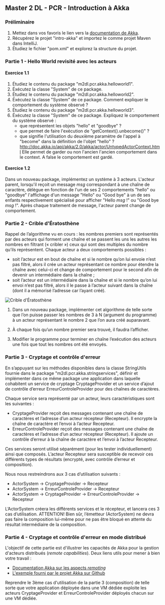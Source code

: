 ## Master 2 DL - PCR - Introduction à Akka

### Préliminaire

1. Mettez dans vos favoris le lien vers la [documentation de Akka](http://doc.akka.io/docs/akka/2.4.4/java.html).
2. Récupérez le projet "intro-akka" et importez le comme projet Maven dans IntelliJ.
3. Étudiez le fichier "pom.xml" et explorez la structure du projet.

### Partie 1 - Hello World revisité avec les acteurs

#### Exercice 1.1

1. Étudiez le contenu du package "m2dl.pcr.akka.helloworld1".
2. Éxécutez la classe "System" de ce package.
3. Étudiez le contenu du package "m2dl.pcr.akka.helloworld2".
4. Éxécutez la classe "System" de ce package. Comment expliquer le comportement du système observé ?
5. Étudiez le contenu du package "m2dl.pcr.akka.helloworld3".
6. Éxécutez la classe "System" de ce package. Expliquez le comportement du système observé :
    - que représentent les objets "hello" et "goodbye" ?
    - que permet de faire l'exécution de "getContext().unbecome()" ?
    - que signifie l'utilisation du deuxième paramètre de l'appel à "become" dans la définition de l'objet "hello" ?
        http://doc.akka.io/api/akka/2.0/akka/actor/UntypedActorContext.html
        Elle permet de garder ou non l'ancien l'ancien comportement dans le context. A false le comportement est gardé.
                 
#### Exercice 1.2

Dans un nouveau package, implémentez un système à 3 acteurs. L'acteur parent, lorsqu'il reçoit un message *msg*
correspondant à une chaîne de caractère, délègue en fonction de l'un de ses 2 comportements "hello" ou "goodbye"
l'affichage d'un message "Hello" ou "Good bye" à un de ses enfants respectivement spécialisé pour afficher
"Hello *msg* !" ou "Good bye *msg* !". Après chaque traitement de message, l'acteur parent change de comportement.

### Partie 2 - Crible d'Ératosthène

Rappel de l’algorithme vu en cours : les nombres premiers sont représentés par des acteurs qui forment une
chaîne et se passent les uns les autres les nombres en filtrant (« cribler ») ceux qui sont des multiples du nombre
qu’ils représentent. Chaque acteur a deux comportements possibles :
- soit l’acteur est en bout de chaîne et si le nombre qu’on lui envoie n’est pas filtré, alors il crée un acteur
représentant ce nombre pour étendre la chaîne avec celui-ci et change de comportement pour le second
afin de devenir un intermédiaire dans la chaîne ;
- soit l’acteur est un intermédiaire dans la chaîne et si le nombre qu’on lui envoi n’est pas filtré, alors il le
passe à l’acteur suivant dans la chaîne (dont il a mémorisé l’adresse car l’ayant créé).

![Crible d'Ératosthène](crible.png)


1. Dans un nouveau package, implémenter cet algorithme de telle sorte que l’on puisse passer les nombres de 3 à N
(argument du programme) à un acteur représentant le nombre 2 que l’on aura créé auparavant.

2. À chaque fois qu’un nombre premier sera trouvé, il faudra l’afficher.

3. Modifier le programme pour terminer en chaîne l’exécution des acteurs une fois que tout les nombres ont
été envoyés.

### Partie 3 - Cryptage et contrôle d'erreur

En s’appuyant sur les méthodes disponibles dans la classe StringUtils fournie dans le package
"m2dl.pcr.akka.stringservices", définir et implémenter dans ce même package une application dans laquelle cohabitent
un service de cryptage CryptageProvider et un service d’ajout de contrôle d’erreur ErreurControleProvider pour des
chaînes de caractères.

Chaque service sera représenté par un acteur, leurs caractéristiques sont les suivantes :
- CryptageProvider reçoit des messages contenant une chaîne de caractères et l’adresse d’un acteur récepteur (Recepteur). Il
encrypte la chaîne de caractère et l’envoi à l’acteur Recepteur.
- ErreurControleProvider reçoit des messages contenant une chaîne de caractères et l’adresse d’un acteur récepteur (Recepteur).
Il ajoute un contrôle d’erreur à la chaîne de caractère et l’envoi à l’acteur Recepteur.

Ces services seront utilisé séparément (pour les tester individuellement) ainsi que composés. L’acteur Recepteur sera
susceptible de recevoir ces différents types de résultats (encrypté, avec contrôle d’erreur et composition).

Nous nous restreindrons aux 3 cas d’utilisation suivants :
- ActorSystem -> CryptageProvider -> Recepteur
- ActorSystem -> ErreurControleProvider -> Recepteur
- ActorSystem -> CryptageProvider -> ErreurControleProvider -> Recepteur

L’ActorSystem créera les différents services et le récepteur, et lancera ces 3 cas d’utilisation.
ATTENTION! Bien sûr, l’émetteur (ActorSystem) ne devra pas faire la composition lui-même pour ne pas être bloqué en
attente du résultat intermédiaire de la composition.

### Partie 4 - Cryptage et contrôle d'erreur en mode distribué

L'objectif de cette partie est d'illustrer les capacités de Akka pour la gestion d'acteurs distribués (*remote capabilities*).
Deux liens utils pour mener à bien votre travail :
- [Documentation Akka sur les aspects *remoting*](http://doc.akka.io/docs/akka/2.4.4/java/remoting.html)
- [L'exemple fourni par le projet Akka sur Github](https://github.com/akka/akka-samples/tree/2.5/akka-sample-remote-java)

Reprendre le 3ème cas d'utilisation de la partie 3 (composition) de telle sorte que votre application déployée dans une VM
dédiée exploite les acteurs CryptageProvider et ErreurControleProvider déployés chacun sur une VM dédiée.

